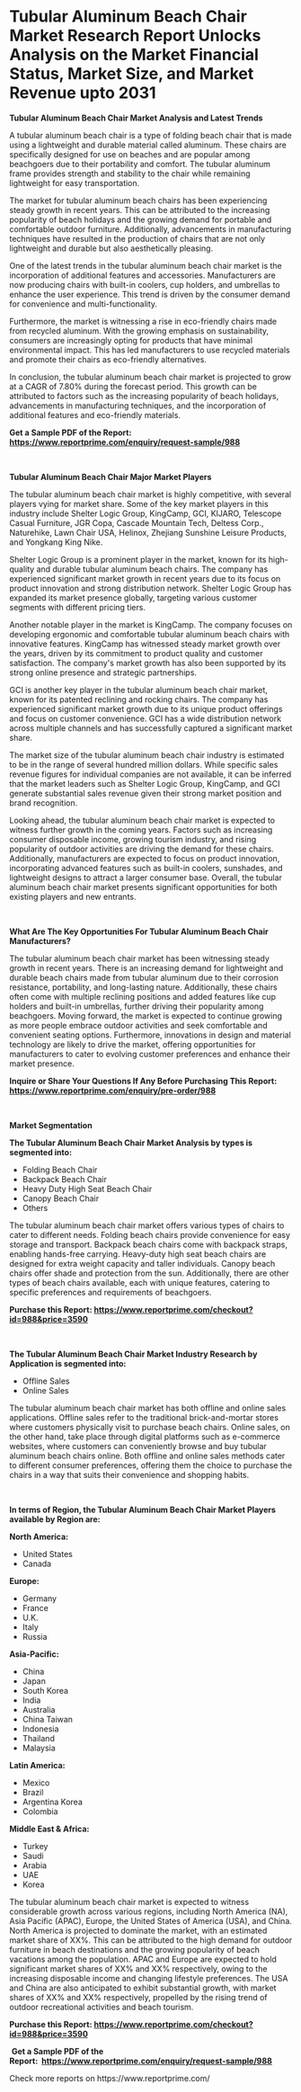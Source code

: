 <p><h1>Tubular Aluminum Beach Chair Market Research Report Unlocks Analysis on the Market Financial Status, Market Size, and Market Revenue upto 2031</h1></p><p><strong>Tubular Aluminum Beach Chair Market Analysis and Latest Trends</strong></p>
<p><p>A tubular aluminum beach chair is a type of folding beach chair that is made using a lightweight and durable material called aluminum. These chairs are specifically designed for use on beaches and are popular among beachgoers due to their portability and comfort. The tubular aluminum frame provides strength and stability to the chair while remaining lightweight for easy transportation.</p><p>The market for tubular aluminum beach chairs has been experiencing steady growth in recent years. This can be attributed to the increasing popularity of beach holidays and the growing demand for portable and comfortable outdoor furniture. Additionally, advancements in manufacturing techniques have resulted in the production of chairs that are not only lightweight and durable but also aesthetically pleasing.</p><p>One of the latest trends in the tubular aluminum beach chair market is the incorporation of additional features and accessories. Manufacturers are now producing chairs with built-in coolers, cup holders, and umbrellas to enhance the user experience. This trend is driven by the consumer demand for convenience and multi-functionality.</p><p>Furthermore, the market is witnessing a rise in eco-friendly chairs made from recycled aluminum. With the growing emphasis on sustainability, consumers are increasingly opting for products that have minimal environmental impact. This has led manufacturers to use recycled materials and promote their chairs as eco-friendly alternatives.</p><p>In conclusion, the tubular aluminum beach chair market is projected to grow at a CAGR of 7.80% during the forecast period. This growth can be attributed to factors such as the increasing popularity of beach holidays, advancements in manufacturing techniques, and the incorporation of additional features and eco-friendly materials.</p></p>
<p><strong>Get a Sample PDF of the Report:&nbsp; <a href="https://www.reportprime.com/enquiry/request-sample/988">https://www.reportprime.com/enquiry/request-sample/988</a></strong></p>
<p>&nbsp;</p>
<p><strong>Tubular Aluminum Beach Chair Major Market Players</strong></p>
<p><p>The tubular aluminum beach chair market is highly competitive, with several players vying for market share. Some of the key market players in this industry include Shelter Logic Group, KingCamp, GCI, KIJARO, Telescope Casual Furniture, JGR Copa, Cascade Mountain Tech, Deltess Corp., Naturehike, Lawn Chair USA, Helinox, Zhejiang Sunshine Leisure Products, and Yongkang King Nike.</p><p>Shelter Logic Group is a prominent player in the market, known for its high-quality and durable tubular aluminum beach chairs. The company has experienced significant market growth in recent years due to its focus on product innovation and strong distribution network. Shelter Logic Group has expanded its market presence globally, targeting various customer segments with different pricing tiers.</p><p>Another notable player in the market is KingCamp. The company focuses on developing ergonomic and comfortable tubular aluminum beach chairs with innovative features. KingCamp has witnessed steady market growth over the years, driven by its commitment to product quality and customer satisfaction. The company's market growth has also been supported by its strong online presence and strategic partnerships.</p><p>GCI is another key player in the tubular aluminum beach chair market, known for its patented reclining and rocking chairs. The company has experienced significant market growth due to its unique product offerings and focus on customer convenience. GCI has a wide distribution network across multiple channels and has successfully captured a significant market share.</p><p>The market size of the tubular aluminum beach chair industry is estimated to be in the range of several hundred million dollars. While specific sales revenue figures for individual companies are not available, it can be inferred that the market leaders such as Shelter Logic Group, KingCamp, and GCI generate substantial sales revenue given their strong market position and brand recognition.</p><p>Looking ahead, the tubular aluminum beach chair market is expected to witness further growth in the coming years. Factors such as increasing consumer disposable income, growing tourism industry, and rising popularity of outdoor activities are driving the demand for these chairs. Additionally, manufacturers are expected to focus on product innovation, incorporating advanced features such as built-in coolers, sunshades, and lightweight designs to attract a larger consumer base. Overall, the tubular aluminum beach chair market presents significant opportunities for both existing players and new entrants.</p></p>
<p>&nbsp;</p>
<p><strong>What Are The Key Opportunities For Tubular Aluminum Beach Chair Manufacturers?</strong></p>
<p><p>The tubular aluminum beach chair market has been witnessing steady growth in recent years. There is an increasing demand for lightweight and durable beach chairs made from tubular aluminum due to their corrosion resistance, portability, and long-lasting nature. Additionally, these chairs often come with multiple reclining positions and added features like cup holders and built-in umbrellas, further driving their popularity among beachgoers. Moving forward, the market is expected to continue growing as more people embrace outdoor activities and seek comfortable and convenient seating options. Furthermore, innovations in design and material technology are likely to drive the market, offering opportunities for manufacturers to cater to evolving customer preferences and enhance their market presence.</p></p>
<p><strong>Inquire or Share Your Questions If Any Before Purchasing This Report: <a href="https://www.reportprime.com/enquiry/pre-order/988">https://www.reportprime.com/enquiry/pre-order/988</a></strong></p>
<p>&nbsp;</p>
<p><strong>Market Segmentation</strong></p>
<p><strong>The Tubular Aluminum Beach Chair Market Analysis by types is segmented into:</strong></p>
<p><ul><li>Folding Beach Chair</li><li>Backpack Beach Chair</li><li>Heavy Duty High Seat Beach Chair</li><li>Canopy Beach Chair</li><li>Others</li></ul></p>
<p><p>The tubular aluminum beach chair market offers various types of chairs to cater to different needs. Folding beach chairs provide convenience for easy storage and transport. Backpack beach chairs come with backpack straps, enabling hands-free carrying. Heavy-duty high seat beach chairs are designed for extra weight capacity and taller individuals. Canopy beach chairs offer shade and protection from the sun. Additionally, there are other types of beach chairs available, each with unique features, catering to specific preferences and requirements of beachgoers.</p></p>
<p><strong>Purchase this Report:&nbsp;<a href="https://www.reportprime.com/checkout?id=988&price=3590">https://www.reportprime.com/checkout?id=988&price=3590</a></strong></p>
<p>&nbsp;</p>
<p><strong>The Tubular Aluminum Beach Chair Market Industry Research by Application is segmented into:</strong></p>
<p><ul><li>Offline Sales</li><li>Online Sales</li></ul></p>
<p><p>The tubular aluminum beach chair market has both offline and online sales applications. Offline sales refer to the traditional brick-and-mortar stores where customers physically visit to purchase beach chairs. Online sales, on the other hand, take place through digital platforms such as e-commerce websites, where customers can conveniently browse and buy tubular aluminum beach chairs online. Both offline and online sales methods cater to different consumer preferences, offering them the choice to purchase the chairs in a way that suits their convenience and shopping habits.</p></p>
<p>&nbsp;</p>
<p><strong>In terms of Region, the Tubular Aluminum Beach Chair Market Players available by Region are:</strong></p>
<p>
    <p> <strong> North America: </strong>
        <ul>
            <li>United States</li>
            <li>Canada</li>
        </ul>
        </p> 
    <p> <strong> Europe: </strong>
        <ul>
            <li>Germany</li>
            <li>France</li>
            <li>U.K.</li>
            <li>Italy</li>
            <li>Russia</li>
        </ul>
        </p> 
    <p> <strong> Asia-Pacific: </strong>
        <ul>
            <li>China</li>
            <li>Japan</li>
            <li>South Korea</li>
            <li>India</li>
            <li>Australia</li>
            <li>China Taiwan</li>
            <li>Indonesia</li>
            <li>Thailand</li>
            <li>Malaysia</li>
        </ul>
        </p> 
    <p> <strong> Latin America: </strong>
        <ul>
            <li>Mexico</li>
            <li>Brazil</li>
            <li>Argentina Korea</li>
            <li>Colombia</li>
        </ul>
        </p> 
    <p> <strong> Middle East & Africa: </strong>
        <ul>
            <li>Turkey</li>
            <li>Saudi</li>
            <li>Arabia</li>
            <li>UAE</li>
            <li>Korea</li>
        </ul>
    </p>
    </p>
<p><p>The tubular aluminum beach chair market is expected to witness considerable growth across various regions, including North America (NA), Asia Pacific (APAC), Europe, the United States of America (USA), and China. North America is projected to dominate the market, with an estimated market share of XX%. This can be attributed to the high demand for outdoor furniture in beach destinations and the growing popularity of beach vacations among the population. APAC and Europe are expected to hold significant market shares of XX% and XX% respectively, owing to the increasing disposable income and changing lifestyle preferences. The USA and China are also anticipated to exhibit substantial growth, with market shares of XX% and XX% respectively, propelled by the rising trend of outdoor recreational activities and beach tourism.</p></p>
<p><strong>Purchase this Report: <a href="https://www.reportprime.com/checkout?id=988&price=3590">https://www.reportprime.com/checkout?id=988&price=3590</a></strong></p>
<p>&nbsp;<strong>Get a Sample PDF of the Report:&nbsp;&nbsp;<a href="https://www.reportprime.com/enquiry/request-sample/988">https://www.reportprime.com/enquiry/request-sample/988</a></strong></p>
<p><strong></strong></p>
<p>Check more reports on https://www.reportprime.com/</p>